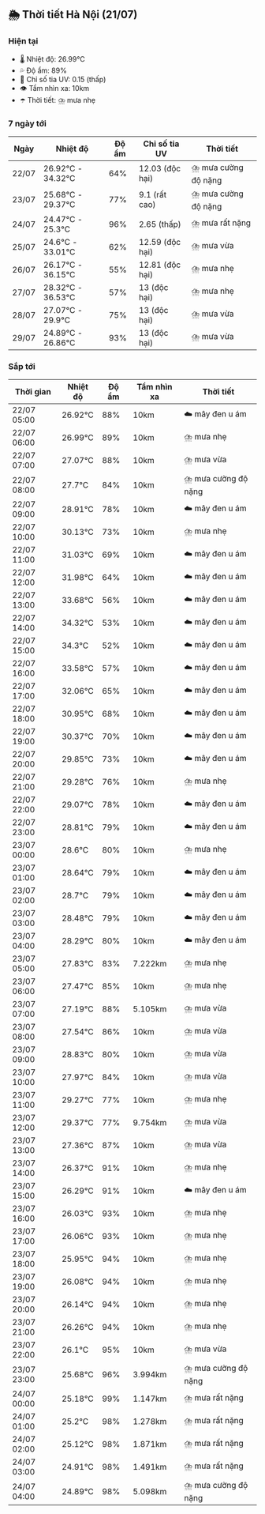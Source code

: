 ## 🌦️ Thời tiết Hà Nội (21/07)

### Hiện tại

- 🌡️ Nhiệt độ: 26.99℃
- 💦 Độ ẩm: 89%
- 🌟 Chỉ số tia UV: 0.15 (thấp)
- 👁️ Tầm nhìn xa: 10km
- ☂️ Thời tiết: ⛈️ mưa nhẹ

### 7 ngày tới

| Ngày | Nhiệt độ | Độ ẩm | Chỉ số tia UV | Thời tiết |
| --- | --- | --- | --- | --- |
| 22/07 | 26.92℃ - 34.32℃ | 64% | 12.03 (độc hại) | ⛈️ mưa cường độ nặng |
| 23/07 | 25.68℃ - 29.37℃ | 77% | 9.1 (rất cao) | ⛈️ mưa cường độ nặng |
| 24/07 | 24.47℃ - 25.3℃ | 96% | 2.65 (thấp) | ⛈️ mưa rất nặng |
| 25/07 | 24.6℃ - 33.01℃ | 62% | 12.59 (độc hại) | ⛈️ mưa vừa |
| 26/07 | 26.17℃ - 36.15℃ | 55% | 12.81 (độc hại) | ⛈️ mưa nhẹ |
| 27/07 | 28.32℃ - 36.53℃ | 57% | 13 (độc hại) | ⛈️ mưa nhẹ |
| 28/07 | 27.07℃ - 29.9℃ | 75% | 13 (độc hại) | ⛈️ mưa vừa |
| 29/07 | 24.89℃ - 26.86℃ | 93% | 13 (độc hại) | ⛈️ mưa vừa |

### Sắp tới

| Thời gian | Nhiệt độ | Độ ẩm | Tầm nhìn xa | Thời tiết |
| --- | --- | --- | --- | --- |
| 22/07 05:00 | 26.92℃ | 88% | 10km | ☁️ mây đen u ám |
| 22/07 06:00 | 26.99℃ | 89% | 10km | ⛈️ mưa nhẹ |
| 22/07 07:00 | 27.07℃ | 88% | 10km | ⛈️ mưa vừa |
| 22/07 08:00 | 27.7℃ | 84% | 10km | ⛈️ mưa cường độ nặng |
| 22/07 09:00 | 28.91℃ | 78% | 10km | ☁️ mây đen u ám |
| 22/07 10:00 | 30.13℃ | 73% | 10km | ⛈️ mưa nhẹ |
| 22/07 11:00 | 31.03℃ | 69% | 10km | ☁️ mây đen u ám |
| 22/07 12:00 | 31.98℃ | 64% | 10km | ☁️ mây đen u ám |
| 22/07 13:00 | 33.68℃ | 56% | 10km | ☁️ mây đen u ám |
| 22/07 14:00 | 34.32℃ | 53% | 10km | ☁️ mây đen u ám |
| 22/07 15:00 | 34.3℃ | 52% | 10km | ☁️ mây đen u ám |
| 22/07 16:00 | 33.58℃ | 57% | 10km | ☁️ mây đen u ám |
| 22/07 17:00 | 32.06℃ | 65% | 10km | ☁️ mây đen u ám |
| 22/07 18:00 | 30.95℃ | 68% | 10km | ☁️ mây đen u ám |
| 22/07 19:00 | 30.37℃ | 70% | 10km | ☁️ mây đen u ám |
| 22/07 20:00 | 29.85℃ | 73% | 10km | ☁️ mây đen u ám |
| 22/07 21:00 | 29.28℃ | 76% | 10km | ⛈️ mưa nhẹ |
| 22/07 22:00 | 29.07℃ | 78% | 10km | ☁️ mây đen u ám |
| 22/07 23:00 | 28.81℃ | 79% | 10km | ☁️ mây đen u ám |
| 23/07 00:00 | 28.6℃ | 80% | 10km | ⛈️ mưa nhẹ |
| 23/07 01:00 | 28.64℃ | 79% | 10km | ☁️ mây đen u ám |
| 23/07 02:00 | 28.7℃ | 79% | 10km | ☁️ mây đen u ám |
| 23/07 03:00 | 28.48℃ | 79% | 10km | ☁️ mây đen u ám |
| 23/07 04:00 | 28.29℃ | 80% | 10km | ☁️ mây đen u ám |
| 23/07 05:00 | 27.83℃ | 83% | 7.222km | ⛈️ mưa nhẹ |
| 23/07 06:00 | 27.47℃ | 85% | 10km | ⛈️ mưa nhẹ |
| 23/07 07:00 | 27.19℃ | 88% | 5.105km | ⛈️ mưa vừa |
| 23/07 08:00 | 27.54℃ | 86% | 10km | ⛈️ mưa vừa |
| 23/07 09:00 | 28.83℃ | 80% | 10km | ⛈️ mưa vừa |
| 23/07 10:00 | 27.97℃ | 84% | 10km | ⛈️ mưa vừa |
| 23/07 11:00 | 29.27℃ | 77% | 10km | ⛈️ mưa nhẹ |
| 23/07 12:00 | 29.37℃ | 77% | 9.754km | ⛈️ mưa vừa |
| 23/07 13:00 | 27.36℃ | 87% | 10km | ⛈️ mưa vừa |
| 23/07 14:00 | 26.37℃ | 91% | 10km | ⛈️ mưa nhẹ |
| 23/07 15:00 | 26.29℃ | 91% | 10km | ☁️ mây đen u ám |
| 23/07 16:00 | 26.03℃ | 93% | 10km | ⛈️ mưa nhẹ |
| 23/07 17:00 | 26.06℃ | 93% | 10km | ⛈️ mưa nhẹ |
| 23/07 18:00 | 25.95℃ | 94% | 10km | ⛈️ mưa nhẹ |
| 23/07 19:00 | 26.08℃ | 94% | 10km | ⛈️ mưa nhẹ |
| 23/07 20:00 | 26.14℃ | 94% | 10km | ⛈️ mưa nhẹ |
| 23/07 21:00 | 26.26℃ | 94% | 10km | ⛈️ mưa nhẹ |
| 23/07 22:00 | 26.1℃ | 95% | 10km | ⛈️ mưa vừa |
| 23/07 23:00 | 25.68℃ | 96% | 3.994km | ⛈️ mưa cường độ nặng |
| 24/07 00:00 | 25.18℃ | 99% | 1.147km | ⛈️ mưa rất nặng |
| 24/07 01:00 | 25.2℃ | 98% | 1.278km | ⛈️ mưa rất nặng |
| 24/07 02:00 | 25.12℃ | 98% | 1.871km | ⛈️ mưa rất nặng |
| 24/07 03:00 | 24.91℃ | 98% | 1.491km | ⛈️ mưa rất nặng |
| 24/07 04:00 | 24.89℃ | 98% | 5.098km | ⛈️ mưa cường độ nặng |
